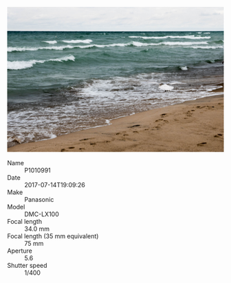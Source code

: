 [![P1010991](/photos/hd/P1010991.jpg)](/photos/full/P1010991.jpg?raw=true)

<dl>
  <dt>Name</dt>
  <dd>P1010991</dd>
  <dt>Date</dt>
  <dd>2017-07-14T19:09:26</dd>
  <dt>Make</dt>
  <dd>Panasonic</dd>
  <dt>Model</dt>
  <dd>DMC-LX100</dd>
  <dt>Focal length</dt>
  <dd>34.0 mm</dd>
  <dt>Focal length (35 mm equivalent)</dt>
  <dd>75 mm</dd>
  <dt>Aperture</dt>
  <dd>5.6</dd>
  <dt>Shutter speed</dt>
  <dd>1/400</dd>
</dl>
